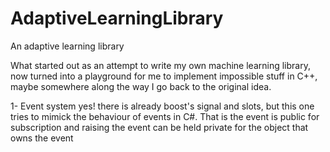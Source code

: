 # AdaptiveLearningLibrary
An adaptive learning library

What started out as an attempt to write my own machine learning library, now turned into a playground for me to implement impossible stuff in C++, maybe somewhere along the way I go back to the original idea.

1- Event system
yes! there is already boost's signal and slots, but this one tries to mimick the behaviour of events in C#. That is the event is public for subscription and raising the event can be held private for the object that owns the event
